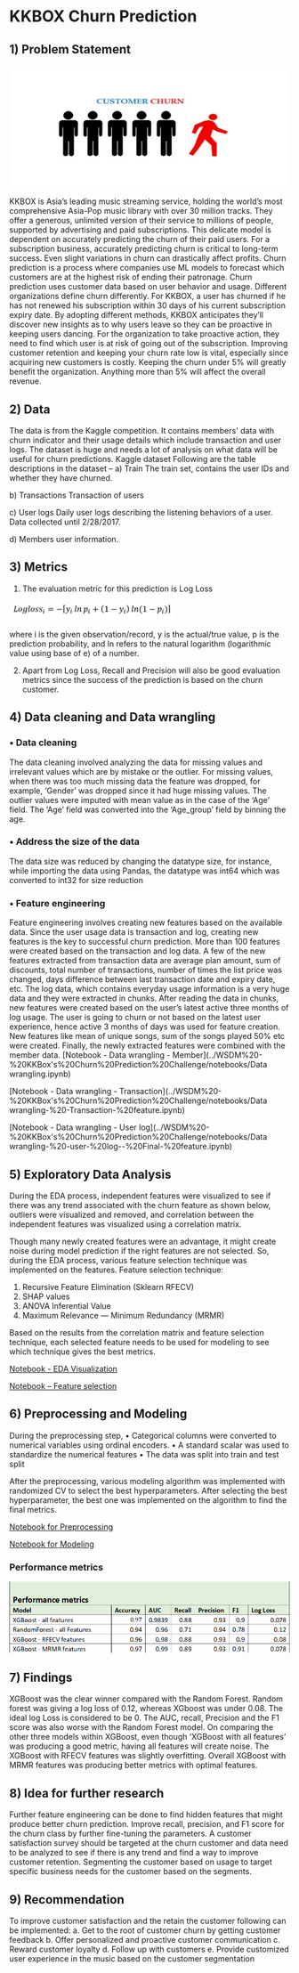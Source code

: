 # KKBOX Churn Prediction

## 1)	Problem Statement

 ![hh](../WSDM%20-%20KKBox's%20Churn%20Prediction%20Challenge/docs/image/churn.jpg)
 
KKBOX is Asia’s leading music streaming service, holding the world’s most comprehensive Asia-Pop music library with over 30 million tracks. They offer a generous, unlimited version of their service to millions of people, supported by advertising and paid subscriptions. This delicate model is dependent on accurately predicting the churn of their paid users. For a subscription business, accurately predicting churn is critical to long-term success. Even slight variations in churn can drastically affect profits. Churn prediction is a process where companies use ML models to forecast which customers are at the highest risk of ending their patronage. Churn prediction uses customer data based on user behavior and usage.
Different organizations define churn differently. For KKBOX, a user has churned if he has not renewed his subscription within 30 days of his current subscription expiry date.  By adopting different methods, KKBOX anticipates they’ll discover new insights as to why users leave so they can be proactive in keeping users dancing. For the organization to take proactive action, they need to find which user is at risk of going out of the subscription.
Improving customer retention and keeping your churn rate low is vital, especially since acquiring new customers is costly. Keeping the churn under 5% will greatly benefit the organization. Anything more than 5% will affect the overall revenue.

## 2)	Data
The data is from the Kaggle competition. It contains members' data with churn indicator and their usage details which include transaction and user logs. The dataset is huge and needs a lot of analysis on what data will be useful for churn predictions.
Kaggle dataset
Following are the table descriptions in the dataset –
 a)	Train
The train set, contains the user IDs and whether they have churned.

 b)	Transactions
 Transaction of users 

 c)	User logs
Daily user logs describing the listening behaviors of a user. Data collected until 2/28/2017.

 d)	Members
user information. 

## 3)	Metrics
1)	The evaluation metric for this prediction is Log Loss

 ![logloss](../WSDM%20-%20KKBox's%20Churn%20Prediction%20Challenge/docs/image/Logloss.png)	
 
where i is the given observation/record, y is the actual/true value, p is the prediction probability, and ln refers to the natural logarithm (logarithmic value using base of e) of a number.

2)	Apart from Log Loss, Recall and Precision will also be good evaluation metrics since the success of the prediction is based on the churn customer.

## 4)	Data cleaning and Data wrangling

### •	Data cleaning
The data cleaning involved analyzing the data for missing values and irrelevant values which are by mistake or the outlier. For missing values, when there was too much missing data the feature was dropped, for example, ‘Gender’ was dropped since it had huge missing values. The outlier values were imputed with mean value as in the case of the ‘Age’ field. The ‘Age’ field was converted into the ‘Age_group’ field by binning the age.
### •	Address the size of the data
The data size was reduced by changing the datatype size, for instance, while importing the data using Pandas, the datatype was int64 which was converted to int32 for size reduction
### •	Feature engineering
Feature engineering involves creating new features based on the available data. Since the user usage data is transaction and log, creating new features is the key to successful churn prediction. More than 100 features were created based on the transaction and log data.
A few of the new features extracted from transaction data are average plan amount, sum of discounts, total number of transactions, number of times the list price was changed, days difference between last transaction date and expiry date, etc.
The log data, which contains everyday usage information is a very huge data and they were extracted in chunks. After reading the data in chunks, new features were created based on the user’s latest active three months of log usage. The user is going to churn or not based on the latest user experience, hence active 3 months of days was used for feature creation. New features like mean of unique songs, sum of the songs played 50% etc were created. Finally, the newly extracted features were combined with the member data.
[Notebook - Data wrangling - Member](../WSDM%20-%20KKBox's%20Churn%20Prediction%20Challenge/notebooks/Data wrangling.ipynb)

[Notebook - Data wrangling - Transaction](../WSDM%20-%20KKBox's%20Churn%20Prediction%20Challenge/notebooks/Data wrangling-%20-Transaction-%20feature.ipynb)

[Notebook - Data wrangling - User log](../WSDM%20-%20KKBox's%20Churn%20Prediction%20Challenge/notebooks/Data wrangling-%20-user-%20log--%20Final-%20feature.ipynb)

## 5)	Exploratory Data Analysis
During the EDA process, independent features were visualized to see if there was any trend associated with the churn feature as shown below, outliers were visualized and removed, and correlation between the independent features was visualized using a correlation matrix. 
 
Though many newly created features were an advantage, it might create noise during model prediction if the right features are not selected. So, during the EDA process, various feature selection technique was implemented on the features. 
Feature selection technique:
1)	Recursive Feature Elimination (Sklearn RFECV)
2)	SHAP values
3)	ANOVA Inferential Value
4)	Maximum Relevance — Minimum Redundancy (MRMR)

Based on the results from the correlation matrix and feature selection technique, each selected feature needs to be used for modeling to see which technique gives the best metrics.

[Notebook - EDA Visualization](../WSDM%20-%20KKBox's%20Churn%20Prediction%20Challenge/notebooks/EDA-%20Visualization-feature-%20reduction.ipynb)

[Notebook – Feature selection](../WSDM%20-%20KKBox's%20Churn%20Prediction%20Challenge/notebooks/EDA-feature-%20selection.ipynb)

## 6)	Preprocessing and Modeling
During the preprocessing step, 
•	Categorical columns were converted to numerical variables using ordinal encoders. 
•	A standard scalar was used to standardize the numerical features
•	The data was split into train and test split

After the preprocessing, various modeling algorithm was implemented with randomized CV to select the best hyperparameters. After selecting the best hyperparameter, the best one was implemented on the algorithm to find the final metrics. 

[Notebook for Preprocessing](../WSDM%20-%20KKBox's%20Churn%20Prediction%20Challenge/notebooks/Preprocessing.ipynb)

[Notebook for Modeling](../WSDM%20-%20KKBox's%20Churn%20Prediction%20Challenge/notebooks/Modeling.ipynb)

### Performance metrics
 ![Metrics](../WSDM%20-%20KKBox's%20Churn%20Prediction%20Challenge/docs/image/Metrics.png)
 
## 7)	Findings
XGBoost was the clear winner compared with the Random Forest. Random forest was giving a log loss of 0.12, whereas XGboost was under 0.08. The ideal log Loss is considered to be 0.  The AUC, recall, Precision and the F1 score was also worse with the Random Forest model. On comparing the other three models within XGBoost, even though ‘XGBoost with all features’ was producing a good metric, having all features will create noise. The XGBoost with RFECV features was slightly overfitting. Overall XGBoost with MRMR features was producing better metrics with optimal features.

## 8)	Idea for further research
Further feature engineering can be done to find hidden features that might produce better churn prediction. Improve recall, precision, and F1 score for the churn class by further fine-tuning the parameters. A customer satisfaction survey should be targeted at the churn customer and data need to be analyzed to see if there is any trend and find a way to improve customer retention. Segmenting the customer based on usage to target specific business needs for the customer based on the segments.

## 9)	Recommendation
To improve customer satisfaction and the retain the customer following can be implemented:
a.	Get to the root of customer churn by getting customer feedback
b.	Offer personalized and proactive customer communication
c.	Reward customer loyalty
d.	Follow up with customers
e.	Provide customized user experience in the music based on the customer segmentation

